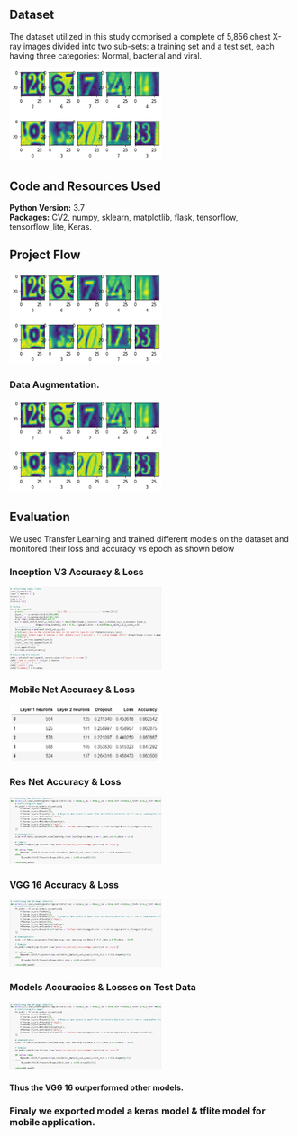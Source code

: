 ## Dataset
The dataset utilized in this study comprised a complete of 5,856 chest X-ray images divided into two sub-sets: a training set and a test set, each having three categories: Normal, bacterial and viral.

<img target="_blank" src="https://github.com/kalpesh22-21/NN-to-classify-Street-House-View-Numbers/blob/main/images.png" width=270>

## Code and Resources Used 
**Python Version:** 3.7  
**Packages:**  CV2, numpy, sklearn, matplotlib, flask, tensorflow, tensorflow_lite, Keras.

## Project Flow
<img target="_blank" src="https://github.com/kalpesh22-21/NN-to-classify-Street-House-View-Numbers/blob/main/images.png" width=270>

### Data Augmentation.
<img target="_blank" src="https://github.com/kalpesh22-21/NN-to-classify-Street-House-View-Numbers/blob/main/images.png" width=270>

## Evaluation
We used Transfer Learning and trained different models on the dataset and monitored their loss and accuracy vs epoch as shown below

### Inception V3 Accuracy & Loss
<img target="_blank" src="https://github.com/kalpesh22-21/NN-to-classify-Street-House-View-Numbers/blob/main/NN%201.png" width=270>

### Mobile Net Accuracy & Loss
<img target="_blank" src="https://github.com/kalpesh22-21/NN-to-classify-Street-House-View-Numbers/blob/main/Table.png" width=270>

### Res Net Accuracy & Loss
<img target="_blank" src="https://github.com/kalpesh22-21/NN-to-classify-Street-House-View-Numbers/blob/main/NN%202.png" width=270>

### VGG 16 Accuracy & Loss
<img target="_blank" src="https://github.com/kalpesh22-21/NN-to-classify-Street-House-View-Numbers/blob/main/NN%202.png" width=270>

### Models Accuracies & Losses on Test Data
<img target="_blank" src="https://github.com/kalpesh22-21/NN-to-classify-Street-House-View-Numbers/blob/main/NN%202.png" width=270>

#### Thus the VGG 16 outperformed other models.
### Finaly we exported model a keras model & tflite model for mobile application.
